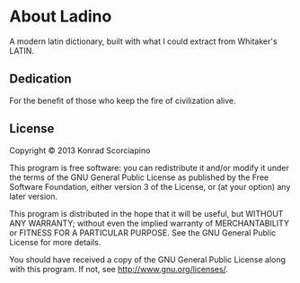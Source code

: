 # About Ladino

A modern latin dictionary, built with what I could extract from Whitaker's LATIN.

## Dedication

For the benefit of those who keep the fire of civilization alive.

## License

Copyright © 2013 Konrad Scorciapino

This program is free software: you can redistribute it and/or modify
it under the terms of the GNU General Public License as published by
the Free Software Foundation, either version 3 of the License, or
(at your option) any later version.

This program is distributed in the hope that it will be useful,
but WITHOUT ANY WARRANTY; without even the implied warranty of
MERCHANTABILITY or FITNESS FOR A PARTICULAR PURPOSE.  See the
GNU General Public License for more details.

You should have received a copy of the GNU General Public License
along with this program.  If not, see <http://www.gnu.org/licenses/>.
